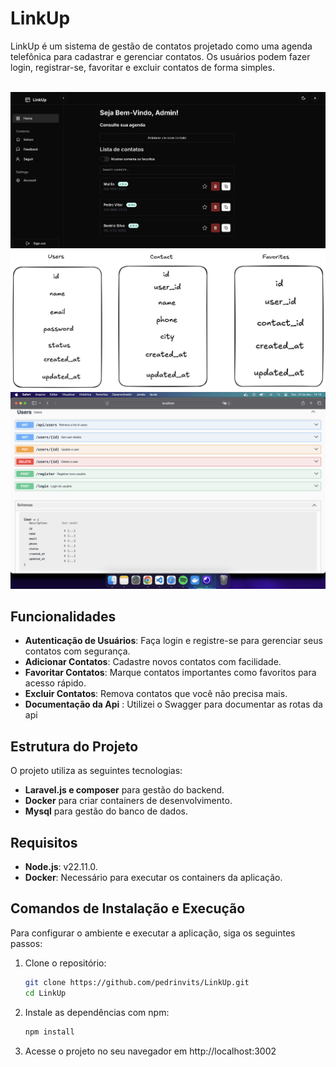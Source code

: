 # LinkUp

LinkUp é um sistema de gestão de contatos projetado como uma agenda telefônica para cadastrar e gerenciar contatos. Os usuários podem fazer login, registrar-se, favoritar e excluir contatos de forma simples.

</br>

<img src="https://github.com/Pedrinvits/LinkUp/blob/master/src/public/linkup.png">

</br>

<img src="https://github.com/Pedrinvits/LinkUp/blob/master/src/public/schema.png">

</br>

<img src="https://github.com/Pedrinvits/LinkUp/blob/master/src/public/swagger2.png">

## Funcionalidades
- **Autenticação de Usuários**: Faça login e registre-se para gerenciar seus contatos com segurança.
- **Adicionar Contatos**: Cadastre novos contatos com facilidade.
- **Favoritar Contatos**: Marque contatos importantes como favoritos para acesso rápido.
- **Excluir Contatos**: Remova contatos que você não precisa mais.
- **Documentação da Api** : Utilizei o Swagger para documentar as rotas da api
## Estrutura do Projeto

O projeto utiliza as seguintes tecnologias:
- **Laravel.js e composer** para gestão do backend.
- **Docker** para criar containers de desenvolvimento.
- **Mysql** para gestão do banco de dados.

## Requisitos

- **Node.js**: v22.11.0.
- **Docker**: Necessário para executar os containers da aplicação.

## Comandos de Instalação e Execução

Para configurar o ambiente e executar a aplicação, siga os seguintes passos:

1. Clone o repositório:
   
   ```bash
   git clone https://github.com/pedrinvits/LinkUp.git
   cd LinkUp
   ```

2. Instale as dependências com npm:
   
   ```bash
   npm install
   ```
3. Acesse o projeto no seu navegador em http://localhost:3002

